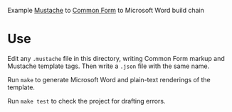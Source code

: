 Example [Mustache](https://mustache.github.io) to [Common Form](https://commonform.github.io) to Microsoft Word build chain

# Use

Edit any `.mustache` file in this directory, writing Common Form markup and Mustache template tags. Then write a `.json` file  with the same name.

Run `make` to generate Microsoft Word and plain-text renderings of the template.

Run `make test` to check the project for drafting errors.
